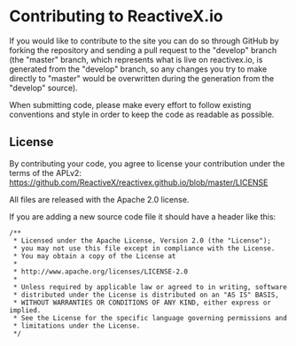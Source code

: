 # Contributing to ReactiveX.io

If you would like to contribute to the site you can do so through GitHub by forking the repository and sending a pull request to the "develop" branch (the "master" branch, which represents what is live on reactivex.io, is generated from the "develop" branch, so any changes you try to make directly to "master" would be overwritten during the generation from the "develop" source).

When submitting code, please make every effort to follow existing conventions and style in order to keep the code as readable as possible.

## License

By contributing your code, you agree to license your contribution under the terms of the APLv2: https://github.com/ReactiveX/reactivex.github.io/blob/master/LICENSE

All files are released with the Apache 2.0 license.

If you are adding a new source code file it should have a header like this:

```
/**
 * Licensed under the Apache License, Version 2.0 (the "License");
 * you may not use this file except in compliance with the License.
 * You may obtain a copy of the License at
 * 
 * http://www.apache.org/licenses/LICENSE-2.0
 * 
 * Unless required by applicable law or agreed to in writing, software
 * distributed under the License is distributed on an "AS IS" BASIS,
 * WITHOUT WARRANTIES OR CONDITIONS OF ANY KIND, either express or implied.
 * See the License for the specific language governing permissions and
 * limitations under the License.
 */
 ```
